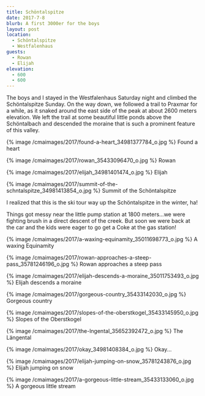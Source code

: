 ```yaml
---
title: Schöntalspitze
date: 2017-7-8
blurb: A first 3000er for the boys
layout: post
location:
  - Schöntalspitze
  - Westfalenhaus
guests:
  - Rowan
  - Elijah
elevation:
  - 600
  - 600
---
```


The boys and I stayed in the Westfalenhaus Saturday night and climbed
the Schöntalspitze Sunday. On the way down, we followed a trail to Praxmar
for a while, as it snaked around the east side of the peak at about
2600 meters elevation. We left the trail at some beautiful little
ponds above the Schöntalbach and descended the moraine that is
such a prominent feature of this valley.

{% image /cmaimages/2017/found-a-heart_34981377784_o.jpg %}
Found a heart


{% image /cmaimages/2017/rowan_35433096470_o.jpg %}
Rowan




{% image /cmaimages/2017/elijah_34981401474_o.jpg %}
Elijah




{% image /cmaimages/2017/summit-of-the-schntalspitze_34981413854_o.jpg %}
Summit of the Schöntalspitze


I realized that this is the ski tour way up the Schöntalspitze in the
winter, ha!

Things got messy near the little pump station at 1800 meters...we
were fighting brush in a direct descent of the creek. But soon we
were back at the car and the kids were eager to go get a Coke
at the gas station!


{% image /cmaimages/2017/a-waxing-equinamity_35011698773_o.jpg %}
A waxing Equinamity




{% image /cmaimages/2017/rowan-approaches-a-steep-pass_35781246196_o.jpg %}
Rowan approaches a steep pass




{% image /cmaimages/2017/elijah-descends-a-moraine_35011753493_o.jpg %}
Elijah descends a moraine




{% image /cmaimages/2017/gorgeous-country_35433142030_o.jpg %}
Gorgeous country




{% image /cmaimages/2017/slopes-of-the-oberstkogel_35433145950_o.jpg %}
Slopes of the Oberstkogel




{% image /cmaimages/2017/the-lngental_35652392472_o.jpg %}
The Längental




{% image /cmaimages/2017/okay_34981408384_o.jpg %}
Okay...




{% image /cmaimages/2017/elijah-jumping-on-snow_35781243876_o.jpg %}
Elijah jumping on snow




{% image /cmaimages/2017/a-gorgeous-little-stream_35433133060_o.jpg %}
A gorgeous little stream



